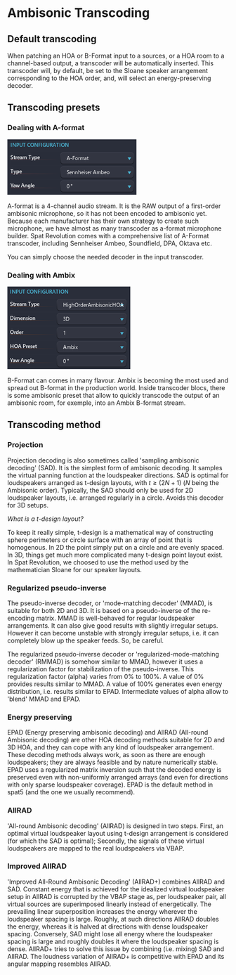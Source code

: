 # Ambisonic Transcoding

## Default transcoding
When patching an HOA or B-Format input to a sources, or a HOA room to a channel-based output, a transcoder will be automatically inserted. This transcoder will, by default, be set to the Sloane speaker arrangement corresponding to the HOA order, and, will select an energy-preserving decoder.
## Transcoding presets
### Dealing with A-format

![](include/SpatRevolution_AFormatPreset.png)

A-format is a 4-channel audio stream. It is the RAW output of a first-order ambisonic microphone, so it has not been encoded to ambisonic yet. Because each manufacturer has their own strategy to create such microphone, we have almost as many transcoder as a-format microphone builder. Spat Revolution comes with a comprehensive list of A-Format transcoder, including Sennheiser Ambeo, Soundfield, DPA, Oktava etc.

You can simply choose the needed decoder in the input transcoder.

### Dealing with Ambix

![](include/SpatRevolution_HOApreset.png)

B-Format can comes in many flavour. Ambix is becoming the most used and spread out B-format in the production world. Inside transcoder blocs, there is some ambisonic preset that allow to quickly transcode the output of an ambisonic room, for exemple, into an Ambix B-format stream.



## Transcoding method

### Projection

Projection decoding is also sometimes called 'sampling ambisonic decoding' (SAD).
It is the simplest form of ambisonic decoding.
It samples the virtual panning function at the loudspeaker directions.
SAD is optimal for loudspeakers arranged as t-design layouts, with $t \geqslant (2N+1)$ ($N$ being the Ambisonic order).
Typically, the SAD should only be used for 2D loudspeaker layouts, i.e. arranged regularly in a circle. Avoids this decoder for 3D setups.

*What is a t-design layout?*

To keep it really simple, t-design is a mathematical way of constructing sphere perimeters or circle surface with an array of point that is homogenous. In 2D the point simply put on a circle and are evenly spaced. In 3D, things get much more complicated many t-design point layout exist.
In Spat Revolution, we choosed to use the method used by the mathematician Sloane for our speaker layouts.
<!-- </div> -->

### Regularized pseudo-inverse

The pseudo-inverse decoder, or 'mode-matching decoder' (MMAD), is suitable for both 2D and 3D.
It is based on a pseudo-inverse of the re-encoding matrix.
MMAD is well-behaved for regular loudspeaker arrangements.
It can also give good results with slightly irregular setups.
However it can become unstable with strongly irregular setups, i.e.
it can completely blow up the speaker feeds.
So, be careful.

<!--With the '/info' message, you obtain the conditionning number of MMAD.
This number gives you an estimate of how well-balanced the system is.
A conditionning number close to 0 dB is excellent.
Values less than 10 dB are usually quite acceptable.
With values higher than 20 dB, the decoding can become problematic (or dangerous).-->

The regularized pseudo-inverse decoder or 'regularized-mode-matching decoder' (RMMAD) is somehow similar to MMAD, however it uses a regularization factor for stabilization of the pseudo-inverse.
This regularization factor (alpha) varies from 0% to 100%.
A value of 0% provides results similar to MMAD.
A value of 100% generates even energy distribution, i.e. results similar to EPAD.
Intermediate values of alpha allow to 'blend' MMAD and EPAD.

### Energy preserving

EPAD (Energy preserving ambisonic decoding) and AllRAD (All-round Ambisonic decoding) are other HOA decoding methods suitable for 2D and 3D HOA, and they can cope with any kind of loudspeaker arrangement.
These decoding methods always work, as soon as there are enough loudspeakers; they are always feasible and by nature numerically stable.
EPAD uses a regularized matrix inversion such that the decoded energy is preserved even with non-uniformly arranged arrays (and even for directions with only sparse loudspeaker coverage).
EPAD is the default method in spat5 (and the one we usually recommend).

### AllRAD

'All-round Ambisonic decoding' (AllRAD) is designed in two steps. First, an optimal virtual loudspeaker layout using t-design arrangement is considered (for which the SAD is optimal); Secondly, the signals of these virtual loudspeakers are mapped to the real loudspeakers via VBAP.

### Improved AllRAD

'Improved All-Round Ambisonic Decoding' (AllRAD+) combines AllRAD and SAD.
Constant energy that is achieved for the idealized virtual loudspeaker setup in AllRAD is corrupted by the VBAP stage as, per loudspeaker pair, all virtual sources are superimposed linearly instead of energetically.
The prevailing linear superposition increases the energy wherever the loudspeaker spacing is large.
Roughly, at such directions AllRAD doubles the energy, whereas it is halved at directions with dense loudspeaker spacing.
Conversely, SAD might lose all energy where the loudspeaker spacing is large and roughly doubles it where the loudspeaker spacing is dense.
AllRAD+ tries to solve this issue by combining (i.e. mixing) SAD and AllRAD.
The loudness variation of AllRAD+ is competitive with EPAD and its angular mapping resembles AllRAD.

<!--
## Transcoding types

To improve the ambisonic render, there is some strategy than can be apply at the decoding stage. The idea is to optimize the phase or the energy to improve the sound localisation. 
### Basic

This is the standard way to decode ambisonic and no optimization is applied.
### InPhase

### MaxRe

to be completed
### BasicMaxRe

The low end of the audio content is not optimized, but a MaxRe method is applied to the high end. The crossover frequency is by default set to 700Hz and can be adjusted.

### InPhaseMaxRe

As phase optimization is more efficient in the low frequencies, and energy optimzation is prominent in the high frequencies, this method take this phenomena to its avantage by splitting the signal in two frequency band. The crossover frequency is by default set to 700Hz and can be adjusted.
-->
